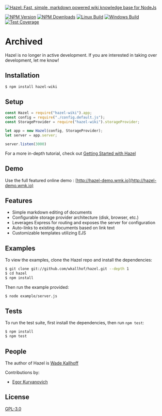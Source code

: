 [![Hazel: Fast, simple, markdown powered wiki knowledge base for NodeJs](logo.jpg)](http://hazel.wmk.io/)

  [![NPM Version][npm-image]][npm-url]
  [![NPM Downloads][downloads-image]][downloads-url]
  [![Linux Build][travis-image]][travis-url]
  [![Windows Build][appveyor-image]][appveyor-url]
  [![Test Coverage][coveralls-image]][coveralls-url]

# Archived
Hazel is no longer in active development. If you are interested in taking over development, let me know!

## Installation

```bash
$ npm install hazel-wiki
```

## Setup
```js
const Hazel = require("hazel-wiki").app;
const config = require("./config.default.js");
const StorageProvider = require("hazel-wiki").storageProvider;

let app = new Hazel(config, StorageProvider);
let server = app.server;

server.listen(3000)
```
For a more in-depth tutorial, check out [Getting Started with Hazel](http://wmk.io/posts/hazel-get-started)

## Demo
 Use the full featured online demo : [http://hazel-demo.wmk.io](http://hazel-demo.wmk.io)

## Features

  * Simple markdown editing of documents
  * Configurable storage provider architecture (disk, browser, etc.)
  * Leverages Express for routing and exposes the server for configuration
  * Auto-links to existing documents based on link text
  * Customizable templates utilizing EJS

## Examples

  To view the examples, clone the Hazel repo and install the dependencies:

```bash
$ git clone git://github.com/wkallhof/hazel.git --depth 1
$ cd hazel
$ npm install
```

  Then run the example provided:

```bash
$ node example/server.js
```

## Tests

  To run the test suite, first install the dependencies, then run `npm test`:

```bash
$ npm install
$ npm test
```

## People

The author of Hazel is [Wade Kallhoff](https://github.com/wkallhof)

Contributions by:
* [Egor Kuryanovich](https://github.com/Sontan)

## License

  [GPL-3.0](LICENSE)

[npm-image]: https://img.shields.io/npm/v/hazel-wiki.svg
[npm-url]: https://npmjs.org/package/hazel-wiki
[downloads-image]: https://img.shields.io/npm/dm/hazel-wiki.svg
[downloads-url]: https://npmjs.org/package/hazel-wiki
[travis-image]: https://img.shields.io/travis/wkallhof/Hazel/master.svg?label=linux
[travis-url]: https://travis-ci.org/wkallhof/Hazel
[appveyor-image]: https://img.shields.io/appveyor/ci/wkallhof/hazel/master.svg?label=windows
[appveyor-url]: https://ci.appveyor.com/project/wkallhof/hazel
[coveralls-image]: https://img.shields.io/coveralls/wkallhof/Hazel/master.svg
[coveralls-url]: https://coveralls.io/r/wkallhof/Hazel?branch=master
